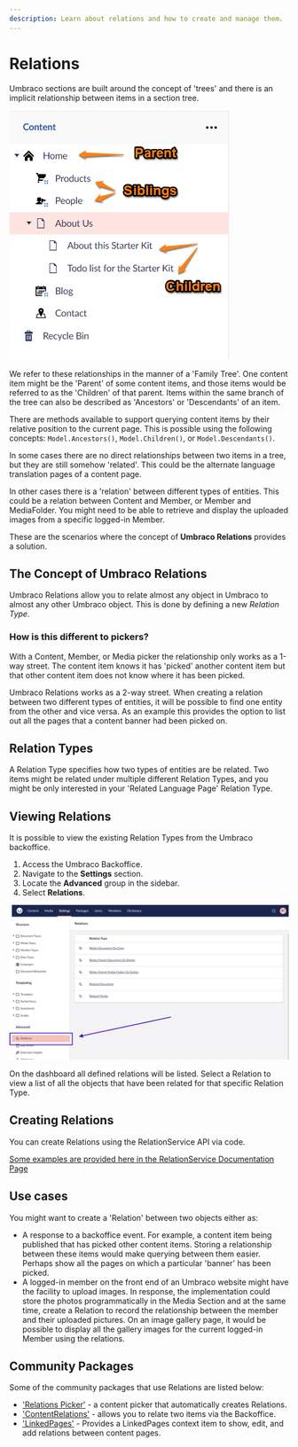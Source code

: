 ```yaml
---
description: Learn about relations and how to create and manage them.
---
```


# Relations

Umbraco sections are built around the concept of 'trees' and there is an implicit relationship between items in a section tree.

![Parent, Siblings & Children](../../../../10/umbraco-cms/fundamentals/data/images/parent-siblings-children.png)

We refer to these relationships in the manner of a 'Family Tree'. One content item might be the 'Parent' of some content items, and those items would be referred to as the 'Children' of that parent. Items within the same branch of the tree can also be described as 'Ancestors' or 'Descendants' of an item.

There are methods available to support querying content items by their relative position to the current page. This is possible using the following concepts: `Model.Ancestors()`, `Model.Children()`, or `Model.Descendants()`.

In some cases there are no direct relationships between two items in a tree, but they are still somehow 'related'. This could be the alternate language translation pages of a content page.

In other cases there is a 'relation' between different types of entities. This could be a relation between Content and Member, or Member and MediaFolder. You might need to be able to retrieve and display the uploaded images from a specific logged-in Member.

These are the scenarios where the concept of **Umbraco Relations** provides a solution.

## The Concept of Umbraco Relations

Umbraco Relations allow you to relate almost any object in Umbraco to almost any other Umbraco object. This is done by defining a new _Relation Type_.

### How is this different to pickers?

With a Content, Member, or Media picker the relationship only works as a 1-way street. The content item knows it has 'picked' another content item but that other content item does not know where it has been picked.

Umbraco Relations works as a 2-way street. When creating a relation between two different types of entities, it will be possible to find one entity from the other and vice versa. As an example this provides the option to list out all the pages that a content banner had been picked on.

## Relation Types

A Relation Type specifies how two types of entities are be related. Two items might be related under multiple different Relation Types, and you might be only interested in your 'Related Language Page' Relation Type.

## Viewing Relations

It is possible to view the existing Relation Types from the Umbraco backoffice.

1. Access the Umbraco Backoffice.
2. Navigate to the **Settings** section.
3. Locate the **Advanced** group in the sidebar.
4. Select **Relations**.

![View Relations](images/Relations-in-the-backoffice.png)

On the dashboard all defined relations will be listed. Select a Relation to view a list of all the objects that have been related for that specific Relation Type.

## Creating Relations

You can create Relations using the RelationService API via code.

[Some examples are provided here in the RelationService Documentation Page](../../reference/management/using-services/relationservice.md)

## Use cases

You might want to create a 'Relation' between two objects either as:

* A response to a backoffice event. For example, a content item being published that has picked other content items. Storing a relationship between these items would make querying between them easier. Perhaps show all the pages on which a particular 'banner' has been picked.
* A logged-in member on the front end of an Umbraco website might have the facility to upload images. In response, the implementation could store the photos programmatically in the Media Section and at the same time, create a Relation to record the relationship between the member and their uploaded pictures. On an image gallery page, it would be possible to display all the gallery images for the current logged-in Member using the relations.

## Community Packages

Some of the community packages that use Relations are listed below:

* ['Relations Picker'](https://our.umbraco.com/packages/backoffice-extensions/relations-picker/) - a content picker that automatically creates Relations.
* ['ContentRelations'](https://our.umbraco.com/packages/backoffice-extensions/contentrelations/) - allows you to relate two items via the Backoffice.
* ['LinkedPages'](https://our.umbraco.com/packages/backoffice-extensions/linked-pages/) - Provides a LinkedPages context item to show, edit, and add relations between content pages.
